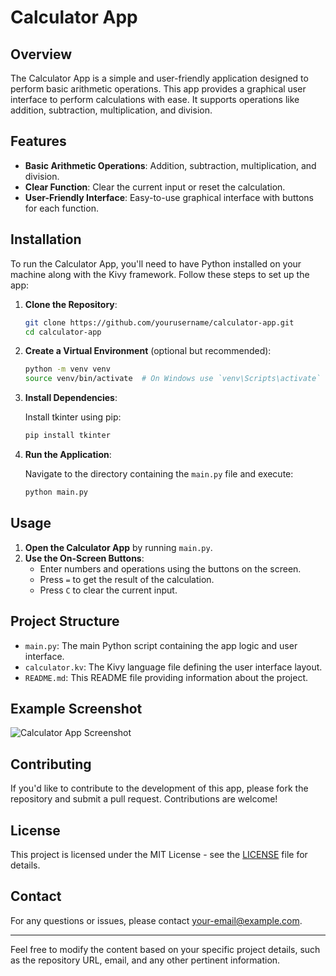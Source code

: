 
# Calculator App

## Overview

The Calculator App is a simple and user-friendly application designed to perform basic arithmetic operations. This app provides a graphical user interface to perform calculations with ease. It supports operations like addition, subtraction, multiplication, and division.

## Features

- **Basic Arithmetic Operations**: Addition, subtraction, multiplication, and division.
- **Clear Function**: Clear the current input or reset the calculation.
- **User-Friendly Interface**: Easy-to-use graphical interface with buttons for each function.

## Installation

To run the Calculator App, you'll need to have Python installed on your machine along with the Kivy framework. Follow these steps to set up the app:

1. **Clone the Repository**:

    ```sh
    git clone https://github.com/yourusername/calculator-app.git
    cd calculator-app
    ```

2. **Create a Virtual Environment** (optional but recommended):

    ```sh
    python -m venv venv
    source venv/bin/activate  # On Windows use `venv\Scripts\activate`
    ```

3. **Install Dependencies**:

    Install tkinter using pip:

    ```sh
    pip install tkinter
    ```

4. **Run the Application**:

    Navigate to the directory containing the `main.py` file and execute:

    ```sh
    python main.py
    ```

## Usage

1. **Open the Calculator App** by running `main.py`.
2. **Use the On-Screen Buttons**:
   - Enter numbers and operations using the buttons on the screen.
   - Press `=` to get the result of the calculation.
   - Press `C` to clear the current input.

## Project Structure

- `main.py`: The main Python script containing the app logic and user interface.
- `calculator.kv`: The Kivy language file defining the user interface layout.
- `README.md`: This README file providing information about the project.

## Example Screenshot

![Calculator App Screenshot](screenshot.png)

## Contributing

If you'd like to contribute to the development of this app, please fork the repository and submit a pull request. Contributions are welcome!

## License

This project is licensed under the MIT License - see the [LICENSE](LICENSE) file for details.

## Contact

For any questions or issues, please contact [your-email@example.com](mailto:your-email@example.com).

---

Feel free to modify the content based on your specific project details, such as the repository URL, email, and any other pertinent information.
